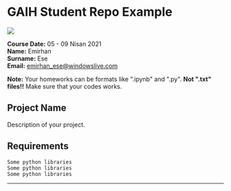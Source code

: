 # GAIH Student Repo Example
![](img/newlogo.png)

**Course Date:** 05 - 09 Nisan 2021  
**Name:** Emirhan  
**Surname:** Ese  
**Email:** emirhan_ese@windowslive.com  

**Note:** Your homeworks can be formats like ".ipynb" and ".py". **Not ".txt" files!!** Make sure that your codes works.  

## Project Name
Description of your project.

## Requirements
```
Some python libraries
Some python libraries
Some python libraries
```
---




